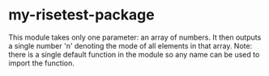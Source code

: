 # my-risetest-package
This module takes only one parameter: an array of numbers.
It then outputs a single number 'n' denoting the mode of all elements in that array.
Note: there is a single default function in the module so any name can be used to import the function.